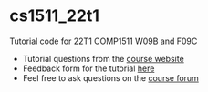 # cs1511_22t1
Tutorial code for 22T1 COMP1511 W09B and F09C

* Tutorial questions from the [course website](https://cgi.cse.unsw.edu.au/~cs1511/22T1)
* Feedback form for the tutorial [here](https://forms.gle/9qmcAzvimRJZDTJy7)
* Feel free to ask questions on the [course forum](https://edstem.org/au/courses/7587/discussion/)
